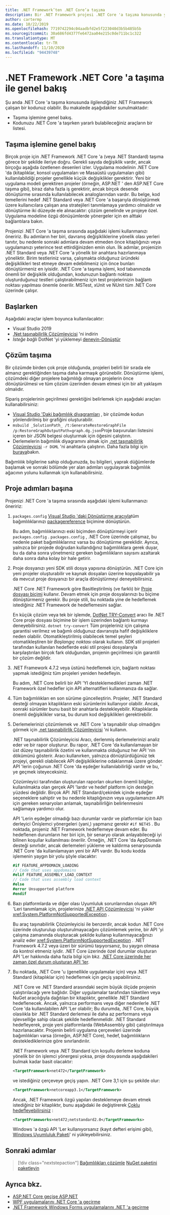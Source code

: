 ```yaml
---
title: .NET Framework’ten .NET Core’a taşıma
description: Bir .NET Framework projesi .NET Core 'a taşıma konusunda yararlı bulabileceğiniz yardım alabileceğiniz işlem ve bulma araçlarını anlayın.
author: cartermp
ms.date: 10/22/2019
ms.openlocfilehash: 7719742294c04aadbfd2e5f223040d3b5b485b5b
ms.sourcegitcommit: 30a686fd4377fe6472aa04e215c0de711bc1c322
ms.translationtype: MT
ms.contentlocale: tr-TR
ms.lasthandoff: 11/10/2020
ms.locfileid: "94439748"
---
```

# <a name="overview-of-porting-from-net-framework-to-net-core"></a>.NET Framework .NET Core 'a taşıma ile genel bakış

Şu anda .NET Core 'a taşıma konusunda ilgilendiğiniz .NET Framework çalışan bir kodunuz olabilir. Bu makalede aşağıdakiler sunulmaktadır:

* Taşıma işlemine genel bakış.
* Kodunuzu .NET Core 'a taşırken yararlı bulabileceğiniz araçların bir listesi.

## <a name="overview-of-the-porting-process"></a>Taşıma işlemine genel bakış

Birçok proje için .NET Framework .NET Core 'a (veya .NET Standard) taşıma görece bir şekilde ileriye doğru. Gerekli sayıda değişiklik vardır, ancak birçoğu aşağıda özetlenen desenleri izler. Uygulama modelinin .NET Core 'da (kitaplıklar, konsol uygulamaları ve Masaüstü uygulamaları gibi) kullanılabildiği projeler genellikle küçük değişiklikler gerektirir. Yeni bir uygulama modeli gerektiren projeler (örneğin, ASP.NET ' den ASP.NET Core taşıma gibi), biraz daha fazla iş gerektirir, ancak birçok desende dönüştürme sırasında kullanılabilecek analoglarından vardır. Bu belge, kod temellerini hedef .NET Standard veya .NET Core 'a başarıyla dönüştürmek üzere kullanıcılara çalışan ana stratejileri tanımlamaya yardımcı olmalıdır ve dönüştürme iki düzeyde ele alınacaktır: çözüm genelinde ve projeye özel. Uygulama modeline özgü dönüşümlerde yönergeler için en alttaki bağlantılara bakın.

Projenizi .NET Core 'a taşıma sırasında aşağıdaki işlemi kullanmanızı öneririz. Bu adımların her biri, davranış değişikliklerine yönelik olası yerleri tanıtır, bu nedenle sonraki adımlara devam etmeden önce kitaplığınızı veya uygulamanızı yeterince test ettirdiğinizden emin olun. İlk adımlar, projenizin .NET Standard veya .NET Core 'a yönelik bir anahtara hazırlanmaya yöneliktir. Birim testleriniz varsa, çalışmakta olduğunuz üründeki değişiklikleri test etmeye devam edebilmeniz için önce bunları dönüştürmeniz en iyisidir. .NET Core 'a taşıma işlemi, kod tabanınızda önemli bir değişiklik olduğundan, kodunuzun bağlantı noktası oluşturduğunuz testleri çalıştırabilmeniz için test projelerinizin bağlantı noktası yapılması önemle önerilir. MSTest, xUnit ve NUnit tüm .NET Core üzerinde çalışır.

## <a name="getting-started"></a>Başlarken

Aşağıdaki araçlar işlem boyunca kullanılacaktır:

- Visual Studio 2019
- [.Net taşınabilirlik Çözümleyicisi](../../standard/analyzers/portability-analyzer.md) 'ni indirin
- _Isteğe bağlı_ DotNet 'yi yüklemeyi [deneyin-Dönüştür](https://github.com/dotnet/try-convert)

## <a name="porting-a-solution"></a>Çözüm taşıma

Bir çözümde birden çok proje olduğunda, projeleri belirli bir sırada ele almanız gerektiğinden taşıma daha karmaşık görünebilir. Dönüştürme işlemi, çözümdeki diğer projelere bağımlılığı olmayan projelerin önce dönüştürülmesi ve tüm çözüm üzerinden devam etmesi için bir alt yaklaşım olmalıdır.

Sipariş projelerinin geçirilmesi gerektiğini belirlemek için aşağıdaki araçları kullanabilirsiniz:

- [Visual Studio 'Daki bağımlılık diyagramları](/visualstudio/modeling/create-layer-diagrams-from-your-code) , bir çözümde kodun yönlendirilmiş bir grafiğini oluşturabilir.
- `msbuild _SolutionPath_ /t:GenerateRestoreGraphFile /p:RestoreGraphOutputPath=graph.dg.json`Proje başvuruları listesini içeren bir JSON belgesi oluşturmak için öğesini çalıştırın.
- Derlemelerin bağımlılık diyagramını almak için [.net taşınabilirlik Çözümleyicisi](../../standard/analyzers/portability-analyzer.md) `-r DGML` 'ni anahtarla çalıştırın. Daha fazla bilgi için [buraya](../../standard/analyzers/portability-analyzer.md#solution-wide-view)bakın.

Bağımlılık bilgilerine sahip olduğunuzda, bu bilgileri, yaprak düğümlerde başlamak ve sonraki bölümde yer alan adımları uygulayarak bağımlılık ağacının yolunu kullanmak için kullanabilirsiniz.

## <a name="per-project-steps"></a>Proje adımları başına

Projenizi .NET Core 'a taşıma sırasında aşağıdaki işlemi kullanmanızı öneririz:

1. `packages.config` [Visual Studio 'daki Dönüştürme aracıyla](/nuget/consume-packages/migrate-packages-config-to-package-reference)tüm bağımlılıklarınızı [packagereference](/nuget/consume-packages/package-references-in-project-files) biçimine dönüştürün.

   Bu adım, bağımlılıklarınızı eski biçimden dönüştürmeyi içerir `packages.config` . `packages.config` , .NET Core üzerinde çalışmaz, bu nedenle paket bağımlılıklarınız varsa bu dönüştürme gereklidir. Ayrıca, yalnızca bir projede doğrudan kullandığınız bağımlılıklara gerek duyar, bu da daha sonra yönetmeniz gereken bağımlılıkların sayısını azaltarak daha sonra daha kolay bir hale getirir.

1. Proje dosyanızı yeni SDK stili dosya yapısına dönüştürün. .NET Core için yeni projeler oluşturabilir ve kaynak dosyaları üzerine kopyalayabilir ya da mevcut proje dosyanızı bir araçla dönüştürmeyi deneyebilirsiniz.

   .NET Core .NET Framework göre Basitleştirilmiş (ve farklı) bir [Proje dosyası biçimi](../tools/csproj.md) kullanır. Devam etmek için proje dosyalarınızı bu biçime dönüştürmeniz gerekir. Bu proje stili, bu noktada yine de hedeflemek istediğiniz .NET Framework de hedeflemesini sağlar.

   En küçük çözüm veya tek bir işlemde, [DotNet TRY-Convert](https://github.com/dotnet/try-convert) aracı Ile .NET Core proje dosyası biçimine bir işlem üzerinden bağlantı kurmayı deneyebilirsiniz. `dotnet try-convert` Tüm projeleriniz için çalışma garantisi verilmez ve bağımlı olduğunuz davranışta hafif değişikliklere neden olabilir. Otomatikleştirilmiş olabilecek temel şeyleri otomatikleştiren bir _Başlangıç noktası_ olarak kullanın. SDK stil projeleri tarafından kullanılan hedeflerde eski stil projesi dosyalarıyla karşılaştırılan birçok fark olduğundan, projenin geçirilmesi için garantili bir çözüm değildir.

1. .NET Framework 4.7.2 veya üstünü hedeflemek için, bağlantı noktası yapmak istediğiniz tüm projeleri yeniden hedefleyin.

   Bu adım, .NET Core belirli bir API 'YI desteklemedikleri zaman .NET Framework özel hedefler için API alternatifleri kullanmanıza da sağlar.

1. Tüm bağımlılıkları en son sürüme güncelleştirin. Projeler, .NET Standard desteği olmayan kitaplıkların eski sürümlerini kullanıyor olabilir. Ancak, sonraki sürümler bunu basit bir anahtarla destekleyebilir. Kitaplıklarda önemli değişiklikler varsa, bu durum kod değişiklikleri gerektirebilir.

1. Derlemelerinizi çözümlemek ve .NET Core 'a taşınabilir olup olmadığını görmek için [.net taşınabilirlik Çözümleyicisi](../../standard/analyzers/portability-analyzer.md) 'ni kullanın.

   .NET taşınabilirlik Çözümleyicisi Aracı, derlenmiş derlemelerinizi analiz eder ve bir rapor oluşturur. Bu rapor, .NET Core 'da kullanılamayan bir üst düzey taşınabilirlik özetini ve kullanmakta olduğunuz her API 'nin dökümünü gösterir. Aracı kullanırken, yalnızca dönüştürdüğünüz tek projeyi, gerekli olabilecek API değişikliklerine odaklanmak üzere gönder. API 'lerin çoğunun .NET Core 'da eşdeğer kullanılabilirliği vardır ve bu, ' ye geçmek isteyeceksiniz.

   Çözümleyici tarafından oluşturulan raporları okurken önemli bilgiler, kullanılmakta olan gerçek API 'lardır ve hedef platform için desteğin yüzdesi değildir. Birçok API .NET Standard/çekirdek içinde eşdeğer seçeneklere sahiptir ve bu nedenle kitaplığınızın veya uygulamanızın API için gereken senaryoları anlamak, taşınabilirliğin belirlenmesini sağlamaya yardımcı olur.

   API 'Lerin eşdeğer olmadığı bazı durumlar vardır ve platformlar için bazı derleyici Önişlemci yönergeleri (yani,) yapmanız gerekir `#if NET45` . Bu noktada, projeniz .NET Framework hedeflemeye devam eder. Bu hedeflenen durumların her biri için, bir senaryo olarak anlayabileceği iyi bilinen koşullar kullanılması önerilir.  Örneğin, .NET Core 'da AppDomain desteği sınırlıdır, ancak derlemeleri yükleme ve kaldırma senaryosunda .NET Core 'da kullanılamayan yeni bir API vardır. Bu kodu kodda işlemenin yaygın bir yolu şöyle olacaktır:

   ```csharp
   #if FEATURE_APPDOMAIN_LOADING
   // Code that uses appdomains
   #elif FEATURE_ASSEMBLY_LOAD_CONTEXT
   // Code that uses assembly load context
   #else
   #error Unsupported platform
   #endif
   ```

1. Bazı platformlarda ve diğer olası Uyumluluk sorunlarından oluşan API 'Leri tanımlamak için, projelerinize [.NET API Çözümleyicisi](../../standard/analyzers/api-analyzer.md) 'ni yükler <xref:System.PlatformNotSupportedException> .

   Bu araç taşınabilirlik Çözümleyicisi ile benzerdir, ancak kodun .NET Core üzerinde oluşturulup oluşturulmayacağını çözümlemek yerine, bir API 'yi çalışma zamanında oluşturacak şekilde kullanıp kullanmayacağınızı analiz eder <xref:System.PlatformNotSupportedException> . .NET Framework 4.7.2 veya üzeri bir sürümü taşıyorsanız, bu yaygın olmasa da kontrol etmeniz iyidir. .NET Core üzerinde özel durumlar oluşturan API 'Ler hakkında daha fazla bilgi için bkz. [.NET Core üzerinde her zaman özel durum oluşturan API 'ler](../compatibility/unsupported-apis.md).

1. Bu noktada, .NET Core 'u (genellikle uygulamalar için) veya .NET Standard (kitaplıklar için) hedeflemek için geçiş yapabilirsiniz.

   .NET Core ve .NET Standard arasındaki seçim büyük ölçüde projenin çalıştırılacağı yere bağlıdır. Diğer uygulamalar tarafından tüketilen veya NuGet aracılığıyla dağıtılan bir kitaplıktır, genellikle .NET Standard hedeflenecek. Ancak, yalnızca performans veya diğer nedenlerle .NET Core 'da kullanılabilen API 'Ler olabilir; Bu durumda, .NET Core, büyük olasılıkla bir .NET Standard derlemesi ile daha az performans veya işlevselliğe sahip olacak şekilde hedeflenmelidir. .NET Standard hedefleyerek, proje yeni platformlarda (WebAssembly gibi) çalıştırılmaya hazırlanacaktır. Projenin belirli uygulama çerçeveleri üzerinde bağımlılıkları varsa (örneğin, ASP.NET Core), hedef, bağımlılıkların desteklediklerinize göre sınırlandırılır.

   .NET Framework veya .NET Standard için koşullu derleme koduna yönelik bir ön işlemci yönergesi yoksa, proje dosyasında aşağıdakileri bulmak kadar basit olacaktır:

   ```xml
   <TargetFramework>net472</TargetFramework>
   ```

   ve istediğiniz çerçeveye geçiş yapın. .NET Core 3,1 için şu şekilde olur:

   ```xml
   <TargetFramework>netcoreapp3.1</TargetFramework>
   ```

   Ancak, .NET Framework özgü yapıları desteklemeye devam etmek istediğiniz bir kitaplıktır, bunu aşağıdaki ile değiştirerek [Çoklu hedefleyebilirsiniz](../../standard/library-guidance/cross-platform-targeting.md) :

   ```xml
   <TargetFrameworks>net472;netstandard2.0</TargetFrameworks>
   ```

   Windows 'a özgü API 'Ler kullanıyorsanız (kayıt defteri erişimi gibi), [Windows Uyumluluk Paketi](./windows-compat-pack.md)' ni yükleyebilirsiniz.

## <a name="next-steps"></a>Sonraki adımlar

> [!div class="nextstepaction"]
> [Bağımlılıkları çözümle](third-party-deps.md) 
>  [NuGet paketini paketleyin](../deploying/creating-nuget-packages.md)

## <a name="see-also"></a>Ayrıca bkz.

- [ASP.NET Core geçişe ASP.NET](/aspnet/core/migration/proper-to-2x)
- [WPF uygulamalarını .NET Core 'a geçirme](/dotnet/desktop/wpf/migration/convert-project-from-net-framework)
- [.NET Framework Windows Forms uygulamalarını .NET 'a geçirme](/dotnet/desktop/winforms/migration/?view=netdesktop-5.0&preserve-view=true)

